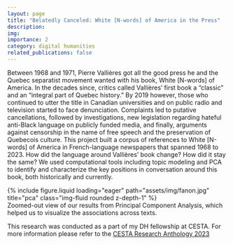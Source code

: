 ```yaml
---
layout: page
title: "Belatedly Canceled: White [N-words] of America in the Press"
description:
img:
importance: 2
category: digital humanities
related_publications: false
---
```


Between 1968 and 1971, Pierre Vallières got all the good press he and the Quebec separatist movement wanted with his book, White \[N-words\] of America. In the decades since, critics called Vallières’ first book a “classic” and an “integral part of Quebec history.” By 2019 however, those who continued to utter the title in Canadian universities and on public radio and television started to face denunciation. Complaints led to putative cancellations, followed by investigations, new legislation regarding hateful anti-Black language on publicly funded media, and finally, arguments against censorship in the name of free speech and the preservation of Quebecois culture. This project built a corpus of references to White \[N-words\] of America in French-language newspapers that spanned 1968 to 2023. How did the language around Vallières’ book change? How did it stay the same? We used computational tools including topic modeling and PCA to identify and characterize the key positions in conversation around this book, both historically and currently.

<div class="row">
    <div class="col-sm mt-3 mt-md-0">
        {% include figure.liquid loading="eager" path="assets/img/fanon.jpg" title="pca" class="img-fluid rounded z-depth-1" %}
    </div>
</div>
<div class="caption">
   Zoomed-out view of our results from Principal Component Analysis, which helped us to visualize the associations across texts.
</div>

This research was conducted as a part of my DH fellowship at CESTA. For more information please refer to the [CESTA Research Anthology 2023](https://drive.google.com/file/d/1cYnaGDLFWsdOEDwJ-hM95XNQqQvhuSZN/view)
